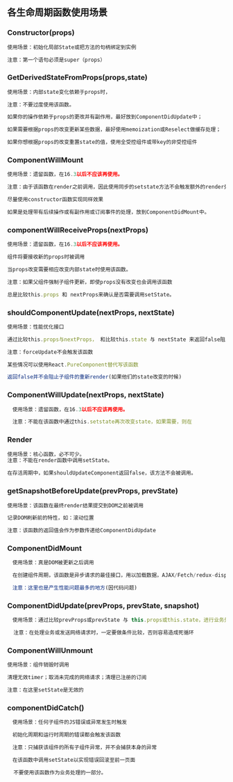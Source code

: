 ## 各生命周期函数使用场景

### Constructor(props)

 ```js
使用场景：初始化局部State或把方法的句柄绑定到实例

注意：第一个语句必须是super（props）
 ```



### GetDerivedStateFromProps(props,state)

```js
使用场景：内部state变化依赖于props时，

注意：不要过度使用该函数。

如果你的操作依赖于props的更改并有副作用，最好放到ComponentDidUpdate中；

如果需要根据props的改变更新某些数据，最好使用memoization或Reselect做缓存处理；

如果你想根据props的改变重置state的值，使用全受控组件或带key的非受控组件
```



### ComponentWillMount 

```js
使用场景：遗留函数，在16.3以后不应该再使用。

注意：由于该函数在render之前调用，因此使用同步的setstate方法不会触发额外的render处理。

尽量使用constructor函数实现同样效果

如果是处理带有后续操作或有副作用或订阅事件的处理，放到ComponentDidMount中。
```



### componentWillReceiveProps(nextProps) 

```js
使用场景：遗留函数，在16.3以后不应该再使用。

组件将要接收新的props时被调用

当props改变需要相应改变内部state时使用该函数。　　　　　　　　　　

注意：如果父组件强制子组件更新，即使props没有改变也会调用该函数

总是比较this.props 和 nextProps来确认是否需要调用setState。　
```



### shouldComponentUpdate(nextProps, nextState)

```js
使用场景：性能优化接口

通过比较this.props与nextProps， 和比较this.state 与 nextState 来返回false阻止组件render

注意：forceUpdate不会触发该函数

某些情况可以使用React.PureComponent替代写该函数

返回false并不会阻止子组件的重新render(如果他们的state改变的时候)　　　　　　　　
```



### ComponentWillUpdate(nextProps, nextState)

```js
　使用场景：遗留函数，在16.3以后不应该再使用。

　注意：不能在该函数中通过this.setstate再次改变state，如果需要，则在                                componentWillReceiveProps函数中改变
```



### Render

```js
使用场景：核心函数，必不可少。
注意：不能在render函数中调用setState。

在存活周期中，如果shouldUpdateComponent返回false，该方法不会被调用。
```



### getSnapshotBeforeUpdate(prevProps, prevState)

```js
使用场景：该函数在最终render结果提交到DOM之前被调用

记录DOM刷新前的特性，如：滚动位置

注意：该函数的返回值会作为参数传递给ComponentDidUpdate
```



### ComponentDidMount

```js
　使用场景：真是DOM被更新之后调用

　在创建组件周期，该函数是异步请求的最佳接口，用以加载数据，AJAX/Fetch/redux-dispatch

　注意：这里也是产生性能问题最多的地方(因代码问题)
```



### ComponentDidUpdate(prevProps, prevState, snapshot)

```js
　使用场景：通过比较prevProps或prevState 与 this.props或this.state，进行业务处理，发送网络请			求.

  注意：在处理业务或发送网络请求时，一定要做条件比较，否则容易造成死循环
```



###  ComponentWillUnmount

```js
使用场景：组件销毁时调用

清理无效timer；取消未完成的网络请求；清理已注册的订阅

注意：在这里setState是无效的
```



###  componentDidCatch()

```js
　使用场景：任何子组件的JS错误或异常发生时触发

　初始化周期和运行时周期的错误都会触发该函数　　　　　　　　　　

　注意：只捕获该组件的所有子组件异常，并不会捕获本身的异常

　在该函数中调用setState以实现错误回滚至前一页面

  不要使用该函数作为业务处理的一部分。
```

